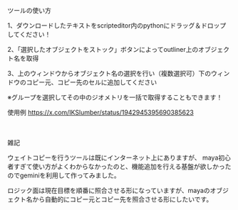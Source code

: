 ツールの使い方	

1、ダウンロードしたテキストをscripteditor内のpythonにドラッグ＆ドロップしてください！

2、「選択したオブジェクトをストック」ボタンによってoutliner上のオブジェクト名を取得

3、上のウィンドウからオブジェクト名の選択を行い（複数選択可）下のウィンドウのコピー元、コピー先のセルに追加してください

※グループを選択してその中のジオメトリを一括で取得することもできます！


使用例
https://x.com/IKSlumber/status/1942945395690385623





　
	
雑記


ウェイトコピーを行うツールは既にインターネット上にありますが、
maya初心者すぎて使い方がよくわからなかったのと、機能追加を行える基盤が欲しかったのでgeminiを利用して作ってみました。


ロジック面は現在目標を順番に照合させる形になっていますが、mayaのオブジェクト名から自動的にコピー元とコピー先を照合させる形にしたいです。
